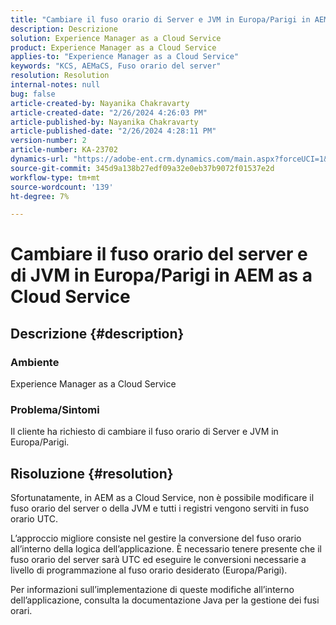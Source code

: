 ```yaml
---
title: "Cambiare il fuso orario di Server e JVM in Europa/Parigi in AEM as a Cloud Service"
description: Descrizione
solution: Experience Manager as a Cloud Service
product: Experience Manager as a Cloud Service
applies-to: "Experience Manager as a Cloud Service"
keywords: "KCS, AEMaCS, Fuso orario del server"
resolution: Resolution
internal-notes: null
bug: false
article-created-by: Nayanika Chakravarty
article-created-date: "2/26/2024 4:26:03 PM"
article-published-by: Nayanika Chakravarty
article-published-date: "2/26/2024 4:28:11 PM"
version-number: 2
article-number: KA-23702
dynamics-url: "https://adobe-ent.crm.dynamics.com/main.aspx?forceUCI=1&pagetype=entityrecord&etn=knowledgearticle&id=f997ebb8-c3d4-ee11-9079-6045bd006b4b"
source-git-commit: 345d9a138b27edf09a32e0eb37b9072f01537e2d
workflow-type: tm+mt
source-wordcount: '139'
ht-degree: 7%

---
```


# Cambiare il fuso orario del server e di JVM in Europa/Parigi in AEM as a Cloud Service

## Descrizione {#description}


### Ambiente

Experience Manager as a Cloud Service

### Problema/Sintomi

Il cliente ha richiesto di cambiare il fuso orario di Server e JVM in Europa/Parigi.


## Risoluzione {#resolution}


Sfortunatamente, in AEM as a Cloud Service, non è possibile modificare il fuso orario del server o della JVM e tutti i registri vengono serviti in fuso orario UTC.

L’approccio migliore consiste nel gestire la conversione del fuso orario all’interno della logica dell’applicazione. È necessario tenere presente che il fuso orario del server sarà UTC ed eseguire le conversioni necessarie a livello di programmazione al fuso orario desiderato (Europa/Parigi).

Per informazioni sull’implementazione di queste modifiche all’interno dell’applicazione, consulta la documentazione Java per la gestione dei fusi orari.
